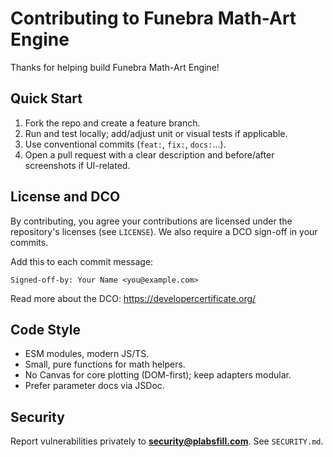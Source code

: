 # Contributing to Funebra Math-Art Engine

Thanks for helping build Funebra Math-Art Engine!

## Quick Start
1. Fork the repo and create a feature branch.
2. Run and test locally; add/adjust unit or visual tests if applicable.
3. Use conventional commits (`feat:`, `fix:`, `docs:`…).  
4. Open a pull request with a clear description and before/after screenshots if UI-related.

## License and DCO
By contributing, you agree your contributions are licensed under the repository's
licenses (see `LICENSE`). We also require a DCO sign-off in your commits.

Add this to each commit message:

```
Signed-off-by: Your Name <you@example.com>
```

Read more about the DCO: https://developercertificate.org/

## Code Style
- ESM modules, modern JS/TS.
- Small, pure functions for math helpers.
- No Canvas for core plotting (DOM-first); keep adapters modular.
- Prefer parameter docs via JSDoc.

## Security
Report vulnerabilities privately to **security@plabsfill.com**. See `SECURITY.md`.
